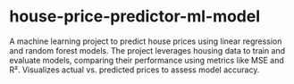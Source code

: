 # house-price-predictor-ml-model
A machine learning project to predict house prices using linear regression and random forest models. The project leverages housing data to train and evaluate models, comparing their performance using metrics like MSE and R². Visualizes actual vs. predicted prices to assess model accuracy.
